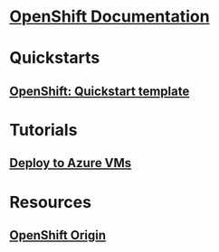 # [OpenShift Documentation](index.md)
# Quickstarts
## [OpenShift:  Quickstart template](https://azuremarketplace.microsoft.com/en-us/marketplace/apps/aad.redhatopenshift)
# Tutorials
## [Deploy to Azure VMs](/azure/virtual-machines/linux/openshift-get-started)
# Resources
## [OpenShift Origin](https://docs.openshift.org/latest/getting_started/index.html)